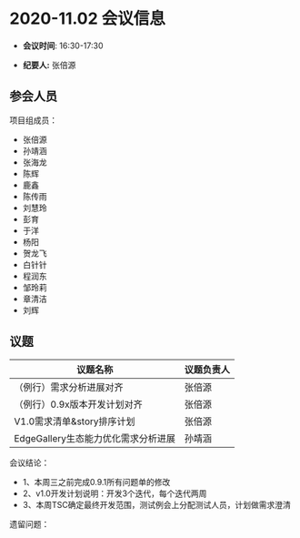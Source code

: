 # 2020-11.02 会议信息  

-  **会议时间**: 16:30-17:30

-  **纪要人:** 张倍源

## 参会人员
项目组成员：
- 张倍源
- 孙靖涵
- 张海龙
- 陈辉
- 鹿鑫
- 陈传雨
- 刘慧玲
- 彭育
- 于洋
- 杨阳
- 贺龙飞
- 白针针
- 程润东
- 邹玲莉
- 章清洁
- 刘辉


## 议题

议题名称 | 议题负责人
---- | ----
（例行）需求分析进展对齐 | 张倍源 
（例行）0.9x版本开发计划对齐 | 张倍源 
V1.0需求清单&story排序计划 | 张倍源
EdgeGallery生态能力优化需求分析进展 | 孙靖涵 

会议结论：
- 1、本周三之前完成0.9.1所有问题单的修改
- 2、v1.0开发计划说明：开发3个迭代，每个迭代两周
- 3、本周TSC确定最终开发范围，测试例会上分配测试人员，计划做需求澄清

遗留问题：

